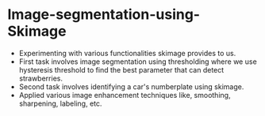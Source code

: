 # Image-segmentation-using-Skimage
- Experimenting with various functionalities skimage provides to us.
- First task involves image segmentation using thresholding where we use hysteresis threshold to find the best parameter that can detect strawberries.
- Second task involves identifying a car's numberplate using skimage.
- Applied various image enhancement techniques like, smoothing, sharpening, labeling, etc.
